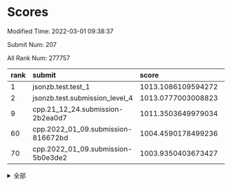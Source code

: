 # Scores

Modified Time: 2022-03-01 09:38:37

Submit Num: 207

All Rank Num: 277757

| rank |               submit               |       score        |       sigma        | pk_num |
| :--- | :--------------------------------- | :----------------- | :----------------- | :----- |
| 1    | jsonzb.test.test_1                 | 1013.1086109594272 | 0.7897230335741005 | 5366   |
| 2    | jsonzb.test.submission_level_4     | 1013.0777003008823 | 0.7982197068342788 | 5363   |
| 9    | cpp.21_12_24.submission-2b2ea0d7   | 1011.3503649979034 | 0.7590658044250924 | 5367   |
| 60   | cpp.2022_01_09.submission-816672bd | 1004.4590178499236 | 0.7008972316457545 | 5370   |
| 70   | cpp.2022_01_09.submission-5b0e3de2 | 1003.9350403673427 | 0.7036064722922757 | 5365   |


<details>
<summary>全部</summary>

| rank |                 submit                 |       score        |       sigma        | pk_num |
| :--- | :------------------------------------- | :----------------- | :----------------- | :----- |
| 1    | jsonzb.test.test_1                     | 1013.1086109594272 | 0.7897230335741005 | 5366   |
| 2    | jsonzb.test.submission_level_4         | 1013.0777003008823 | 0.7982197068342788 | 5363   |
| 3    | gobigger.level_3.submission_level_3_29 | 1012.2072009001815 | 0.7618017565011341 | 5367   |
| 4    | gobigger.level_3.submission_level_3_43 | 1012.0018190583346 | 0.7848279887469576 | 5368   |
| 5    | gobigger.level_3.submission_level_3_2  | 1011.6596198699831 | 0.7723508606563512 | 5365   |
| 6    | gobigger.level_3.submission_level_3_34 | 1011.5971831067039 | 0.7497700874007216 | 5363   |
| 7    | gobigger.level_3.submission_level_3_25 | 1011.562711125632  | 0.7574113981859937 | 5371   |
| 8    | gobigger.level_3.submission_level_3_15 | 1011.4438253637937 | 0.7708463471278703 | 5368   |
| 9    | cpp.21_12_24.submission-2b2ea0d7       | 1011.3503649979034 | 0.7590658044250924 | 5367   |
| 10   | gobigger.level_3.submission_level_3_24 | 1011.1341192097168 | 0.7843294137945652 | 5366   |
| 11   | gobigger.level_3.submission_level_3_13 | 1010.9947795836649 | 0.7678481153226868 | 5367   |
| 12   | gobigger.level_3.submission_level_3_40 | 1010.934821181849  | 0.7744003079276358 | 5367   |
| 13   | gobigger.level_3.submission_level_3_5  | 1010.8093718982886 | 0.7731503762943817 | 5362   |
| 14   | gobigger.level_3.submission_level_3_1  | 1010.6399880863853 | 0.7588448498160237 | 5369   |
| 15   | gobigger.level_3.submission_level_3_33 | 1010.6117455910648 | 0.7756793644578887 | 5371   |
| 16   | gobigger.level_3.submission_level_3_4  | 1010.6078065521955 | 0.7641053788552817 | 5367   |
| 17   | gobigger.level_3.submission_level_3_27 | 1010.6052764897648 | 0.7644734040511046 | 5371   |
| 18   | gobigger.level_3.submission_level_3_38 | 1010.5652440415967 | 0.7695069910564455 | 5363   |
| 19   | gobigger.level_3.submission_level_3_48 | 1010.5217471944989 | 0.7504876397445607 | 5364   |
| 20   | gobigger.level_3.submission_level_3_28 | 1010.514560685789  | 0.7936971502126361 | 5361   |
| 21   | gobigger.level_3.submission_level_3_14 | 1010.5067605604427 | 0.7615817741619184 | 5373   |
| 22   | gobigger.level_3.submission_level_3_23 | 1010.4937164890289 | 0.7599774460832707 | 5367   |
| 23   | gobigger.level_3.submission_level_3_12 | 1010.3919082090877 | 0.7616208890053142 | 5362   |
| 24   | gobigger.level_3.submission_level_3_10 | 1010.3309839613947 | 0.7584253764692698 | 5368   |
| 25   | gobigger.level_3.submission_level_3_31 | 1010.2870925763615 | 0.7436212333965211 | 5360   |
| 26   | gobigger.level_3.submission_level_3_47 | 1010.2016785870943 | 0.7574623198028453 | 5366   |
| 27   | gobigger.level_3.submission_level_3_7  | 1010.1699664385854 | 0.7890115108132968 | 5370   |
| 28   | gobigger.level_3.submission_level_3_42 | 1010.1512367484346 | 0.7663119331523497 | 5368   |
| 29   | gobigger.level_3.submission_level_3_44 | 1010.0370967926992 | 0.7569579973533271 | 5371   |
| 30   | gobigger.level_3.submission_level_3_37 | 1010.0275192350585 | 0.7498591444429051 | 5370   |
| 31   | gobigger.level_3.submission_level_3_36 | 1010.0177679946631 | 0.7646681960060447 | 5363   |
| 32   | gobigger.level_3.submission_level_3_49 | 1009.932199503232  | 0.7459558568161385 | 5365   |
| 33   | gobigger.level_3.submission_level_3_16 | 1009.8895079789912 | 0.7558905481721709 | 5370   |
| 34   | gobigger.level_3.submission_level_3_45 | 1009.8306664802586 | 0.7568691702422085 | 5362   |
| 35   | gobigger.level_3.submission_level_3_18 | 1009.8054775672827 | 0.7653390564983308 | 5365   |
| 36   | gobigger.level_3.submission_level_3_11 | 1009.7117273853041 | 0.781846759452807  | 5367   |
| 37   | gobigger.level_3.submission_level_3_6  | 1009.6685419828499 | 0.7517316421640113 | 5365   |
| 38   | gobigger.level_3.submission_level_3_39 | 1009.5532625012019 | 0.7515707063811254 | 5369   |
| 39   | gobigger.level_3.submission_level_3_30 | 1009.5318706915814 | 0.7501481928843362 | 5364   |
| 40   | gobigger.level_3.submission_level_3_32 | 1009.4325412261331 | 0.7401987084139996 | 5366   |
| 41   | gobigger.level_3.submission_level_3_20 | 1009.4247475683592 | 0.7615585522781665 | 5367   |
| 42   | gobigger.level_3.submission_level_3_0  | 1009.4120549871965 | 0.7617631922406589 | 5373   |
| 43   | gobigger.level_3.submission_level_3_35 | 1009.3957474553365 | 0.7544017373775991 | 5371   |
| 44   | gobigger.level_3.submission_level_3_19 | 1009.3037689280918 | 0.748026682572646  | 5367   |
| 45   | gobigger.level_3.submission_level_3_41 | 1009.0761626447379 | 0.7297332369827143 | 5367   |
| 46   | gobigger.level_3.submission_level_3_17 | 1009.0539934038494 | 0.7530458768013972 | 5368   |
| 47   | gobigger.level_3.submission_level_3_46 | 1009.0512265025909 | 0.7543212724729599 | 5369   |
| 48   | gobigger.level_3.submission_level_3_22 | 1009.0105843224594 | 0.7705144513383135 | 5362   |
| 49   | gobigger.level_3.submission_level_3_26 | 1008.9919161324759 | 0.7512052875443128 | 5368   |
| 50   | gobigger.level_3.submission_level_3_3  | 1008.8296569570683 | 0.7553516473690246 | 5372   |
| 51   | gobigger.level_3.submission_level_3_8  | 1008.4216009056628 | 0.7473355223813467 | 5370   |
| 52   | gobigger.level_3.submission_level_3_21 | 1008.2646019556987 | 0.7516444965344923 | 5365   |
| 53   | gobigger.level_3.submission_level_3_9  | 1007.7256744519001 | 0.7546832764494582 | 5365   |
| 54   | gobigger.level_1.submission_level_1_7  | 1004.9484107770712 | 0.7093188949043799 | 5362   |
| 55   | gobigger.level_1.submission_level_1_48 | 1004.8094456175297 | 0.7168263175836807 | 5370   |
| 56   | gobigger.level_1.submission_level_1_36 | 1004.5984531076277 | 0.7158523174998519 | 5369   |
| 57   | gobigger.level_1.submission_level_1_49 | 1004.5372850287623 | 0.7381701512378234 | 5366   |
| 58   | gobigger.level_1.submission_level_1_16 | 1004.5155688033972 | 0.7116286610926535 | 5372   |
| 59   | gobigger.level_1.submission_level_1_5  | 1004.4759818963771 | 0.7311779829347086 | 5369   |
| 60   | cpp.2022_01_09.submission-816672bd     | 1004.4590178499236 | 0.7008972316457545 | 5370   |
| 61   | gobigger.level_1.submission_level_1_39 | 1004.3040010305054 | 0.7297681238872393 | 5370   |
| 62   | gobigger.level_1.submission_level_1_47 | 1004.2942007261669 | 0.7053004468390894 | 5367   |
| 63   | gobigger.level_1.submission_level_1_43 | 1004.2586798053079 | 0.7219339216785013 | 5365   |
| 64   | gobigger.level_1.submission_level_1_19 | 1004.2371626166606 | 0.715636182440146  | 5367   |
| 65   | gobigger.level_1.submission_level_1_13 | 1004.2103155268211 | 0.7088945782761976 | 5363   |
| 66   | gobigger.level_1.submission_level_1_8  | 1004.0331750526233 | 0.7070367453972601 | 5372   |
| 67   | gobigger.level_1.submission_level_1_30 | 1004.012949908872  | 0.7202770054686254 | 5369   |
| 68   | gobigger.level_1.submission_level_1_3  | 1004.012687469223  | 0.7192347410536093 | 5370   |
| 69   | gobigger.level_1.submission_level_1_26 | 1003.9568312053973 | 0.7093900214642984 | 5370   |
| 70   | cpp.2022_01_09.submission-5b0e3de2     | 1003.9350403673427 | 0.7036064722922757 | 5365   |
| 71   | gobigger.level_1.submission_level_1_14 | 1003.8815495919374 | 0.7222647455189926 | 5370   |
| 72   | gobigger.level_1.submission_level_1_1  | 1003.8770505859281 | 0.7249969285852131 | 5369   |
| 73   | gobigger.level_1.submission_level_1_33 | 1003.7708530861454 | 0.720144214993916  | 5369   |
| 74   | gobigger.level_1.submission_level_1_24 | 1003.7169272780504 | 0.7214576901314323 | 5368   |
| 75   | gobigger.level_1.submission_level_1_9  | 1003.7051189773332 | 0.7156969742140391 | 5370   |
| 76   | gobigger.level_1.submission_level_1_17 | 1003.7030394058912 | 0.7196478728806184 | 5368   |
| 77   | gobigger.level_1.submission_level_1_44 | 1003.6477083933802 | 0.7230642447130909 | 5370   |
| 78   | gobigger.level_1.submission_level_1_37 | 1003.6440710806933 | 0.7245479533435671 | 5369   |
| 79   | gobigger.level_1.submission_level_1_28 | 1003.5161404487006 | 0.721645269176908  | 5374   |
| 80   | gobigger.level_1.submission_level_1_41 | 1003.4325704124734 | 0.7148415264700689 | 5371   |
| 81   | gobigger.level_1.submission_level_1_22 | 1003.4321768685296 | 0.7110831629927608 | 5365   |
| 82   | gobigger.level_1.submission_level_1_38 | 1003.4295564133097 | 0.7147011172183184 | 5367   |
| 83   | gobigger.level_1.submission_level_1_34 | 1003.3272112961557 | 0.7151475295034166 | 5371   |
| 84   | gobigger.level_1.submission_level_1_25 | 1003.307111140578  | 0.7150959710392418 | 5368   |
| 85   | gobigger.level_1.submission_level_1_18 | 1003.2179377980325 | 0.7325609866800028 | 5369   |
| 86   | gobigger.level_1.submission_level_1_35 | 1003.1548529075789 | 0.7224697941615558 | 5365   |
| 87   | gobigger.level_1.submission_level_1_27 | 1003.1504457485112 | 0.7194006344118014 | 5373   |
| 88   | gobigger.level_1.submission_level_1_12 | 1002.9908217118619 | 0.7200182443675236 | 5369   |
| 89   | gobigger.level_1.submission_level_1_20 | 1002.8750865013827 | 0.7182950114596175 | 5370   |
| 90   | gobigger.level_1.submission_level_1_21 | 1002.8539406873173 | 0.7138007262290977 | 5367   |
| 91   | gobigger.level_1.submission_level_1_31 | 1002.848761520277  | 0.7155843562027495 | 5365   |
| 92   | gobigger.level_1.submission_level_1_6  | 1002.8463685904273 | 0.7228120398478339 | 5369   |
| 93   | gobigger.level_1.submission_level_1_2  | 1002.8299198297195 | 0.7206659175999748 | 5367   |
| 94   | gobigger.level_1.submission_level_1_32 | 1002.7496121392479 | 0.725107302159348  | 5366   |
| 95   | gobigger.level_1.submission_level_1_29 | 1002.7362308267582 | 0.7209248092338539 | 5372   |
| 96   | gobigger.level_1.submission_level_1_0  | 1002.7052610032998 | 0.7002801626577679 | 5369   |
| 97   | gobigger.level_1.submission_level_1_10 | 1002.6964348025565 | 0.7205862205233802 | 5366   |
| 98   | gobigger.level_1.submission_level_1_11 | 1002.6664762606185 | 0.7110886821487333 | 5369   |
| 99   | gobigger.level_1.submission_level_1_46 | 1002.6606366200597 | 0.7114796943915687 | 5367   |
| 100  | gobigger.level_1.submission_level_1_45 | 1002.6438892053249 | 0.7114596781323742 | 5371   |
| 101  | gobigger.level_1.submission_level_1_15 | 1002.5348241492878 | 0.7222146654983758 | 5364   |
| 102  | gobigger.level_1.submission_level_1_23 | 1002.3866770567895 | 0.7176793307158095 | 5366   |
| 103  | gobigger.level_1.submission_level_1_42 | 1002.3506512048266 | 0.7196029716860172 | 5370   |
| 104  | gobigger.level_1.submission_level_1_4  | 1002.3448325949323 | 0.721748913967073  | 5369   |
| 105  | gobigger.level_1.submission_level_1_40 | 1002.0784210210292 | 0.7225019340737593 | 5370   |
| 106  | gobigger.random.submission_random_19   | 997.5546189306147  | 0.7273890063474237 | 5372   |
| 107  | gobigger.random.submission_random_24   | 997.3680400065023  | 0.7045501752187235 | 5367   |
| 108  | gobigger.random.submission_random_40   | 997.3087544018756  | 0.7118979733558546 | 5361   |
| 109  | gobigger.random.submission_random_36   | 996.958405598024   | 0.7232420359696617 | 5368   |
| 110  | gobigger.random.submission_random_20   | 996.9496663124008  | 0.7112671643983489 | 5363   |
| 111  | gobigger.random.submission_random_12   | 996.6855650986446  | 0.7022495929059969 | 5371   |
| 112  | gobigger.random.submission_random_38   | 996.6774895789594  | 0.7177333361803632 | 5363   |
| 113  | gobigger.random.submission_random_0    | 996.5393231925082  | 0.7069601775417698 | 5368   |
| 114  | gobigger.random.submission_random_30   | 996.5338508553633  | 0.7042571879392895 | 5369   |
| 115  | gobigger.random.submission_random_39   | 996.2978808820711  | 0.7150806545790398 | 5372   |
| 116  | gobigger.random.submission_random_25   | 996.2798046472374  | 0.7055549089623152 | 5368   |
| 117  | gobigger.random.submission_random_5    | 996.2305524317345  | 0.7155477515845213 | 5365   |
| 118  | gobigger.random.submission_random_18   | 996.1805236607076  | 0.7046177585629502 | 5365   |
| 119  | gobigger.random.submission_random_32   | 996.1470858061853  | 0.7110542918742521 | 5371   |
| 120  | gobigger.random.submission_random_16   | 996.1154410366927  | 0.715533358389535  | 5369   |
| 121  | gobigger.random.submission_random_7    | 996.1109364589013  | 0.6941481626009128 | 5366   |
| 122  | gobigger.random.submission_random_1    | 996.1048157471229  | 0.7011482563239815 | 5368   |
| 123  | gobigger.random.submission_random_33   | 996.0872352906732  | 0.7088684793009048 | 5361   |
| 124  | gobigger.random.submission_random_34   | 996.0304521103711  | 0.712355184618188  | 5364   |
| 125  | gobigger.random.submission_random_2    | 996.0226775223574  | 0.7271069267613947 | 5372   |
| 126  | gobigger.random.submission_random_28   | 996.0099361404723  | 0.7231393662765029 | 5368   |
| 127  | gobigger.random.submission_random_45   | 995.9710249953413  | 0.7015983735452109 | 5373   |
| 128  | gobigger.random.submission_random_49   | 995.9650557826848  | 0.6969817312600289 | 5363   |
| 129  | gobigger.random.submission_random_26   | 995.9240096040226  | 0.7176384432522007 | 5363   |
| 130  | gobigger.random.submission_random_15   | 995.9142739498548  | 0.7257630448627518 | 5371   |
| 131  | gobigger.random.submission_random_37   | 995.89960340321    | 0.718050815692851  | 5368   |
| 132  | gobigger.random.submission_random_48   | 995.8668258991171  | 0.7107909007505824 | 5367   |
| 133  | gobigger.random.submission_random_29   | 995.8129741245504  | 0.7115179945824207 | 5369   |
| 134  | gobigger.random.submission_random_31   | 995.8020079768082  | 0.7357479679015285 | 5370   |
| 135  | gobigger.random.submission_random_27   | 995.7576030733096  | 0.7244604580783564 | 5369   |
| 136  | gobigger.random.submission_random_41   | 995.6907077891716  | 0.7101944658400462 | 5366   |
| 137  | gobigger.random.submission_random_4    | 995.686377938049   | 0.712171440696283  | 5369   |
| 138  | gobigger.random.submission_random_47   | 995.6614710819699  | 0.714921155215925  | 5365   |
| 139  | gobigger.random.submission_random_42   | 995.6423284338699  | 0.7307564084540235 | 5371   |
| 140  | gobigger.random.submission_random_43   | 995.557391738708   | 0.7242735065507163 | 5366   |
| 141  | gobigger.random.submission_random_11   | 995.5269280590232  | 0.7124016221104642 | 5368   |
| 142  | gobigger.random.submission_random_35   | 995.292920285125   | 0.711415201933941  | 5367   |
| 143  | gobigger.random.submission_random_10   | 995.2559103989161  | 0.7096264071671325 | 5372   |
| 144  | gobigger.random.submission_random_22   | 995.2415691852624  | 0.7178130217923268 | 5367   |
| 145  | gobigger.random.submission_random_23   | 995.1904571794084  | 0.7096249408460106 | 5369   |
| 146  | gobigger.random.submission_random_9    | 995.1893612549643  | 0.714024116063555  | 5365   |
| 147  | gobigger.random.submission_random_44   | 995.1143742221568  | 0.7206724474224915 | 5365   |
| 148  | gobigger.random.submission_random_13   | 994.9971984115069  | 0.7201330093478618 | 5366   |
| 149  | gobigger.random.submission_random_21   | 994.8366272350484  | 0.7176151957756532 | 5370   |
| 150  | gobigger.random.submission_random_17   | 994.7596701234503  | 0.723763447266652  | 5361   |
| 151  | gobigger.random.submission_random_3    | 994.7344394216703  | 0.7224517795478708 | 5368   |
| 152  | gobigger.random.submission_random_8    | 994.6375497526454  | 0.7219580300265034 | 5363   |
| 153  | gobigger.random.submission_random_6    | 994.5577130688097  | 0.72022054652726   | 5365   |
| 154  | gobigger.random.submission_random_14   | 994.514371150155   | 0.7161975472586615 | 5361   |
| 155  | gobigger.random.submission_random_46   | 994.2705963970991  | 0.7269603117908426 | 5367   |
| 156  | gobigger.level_2.submission_level_2_37 | 994.0857711675608  | 0.7247229781698978 | 5369   |
| 157  | gobigger.level_2.submission_level_2_2  | 993.927842078413   | 0.7298190871429862 | 5367   |
| 158  | gobigger.level_2.submission_level_2_11 | 993.8417815107767  | 0.7292276682154226 | 5369   |
| 159  | gobigger.level_2.submission_level_2_3  | 993.7881655201994  | 0.7332109666502966 | 5365   |
| 160  | gobigger.level_2.submission_level_2_48 | 993.297266281172   | 0.7497532551943596 | 5365   |
| 161  | gobigger.level_2.submission_level_2_6  | 993.2953477926205  | 0.7461411077730933 | 5367   |
| 162  | gobigger.level_2.submission_level_2_20 | 993.2156730478029  | 0.7551585779707276 | 5366   |
| 163  | gobigger.level_2.submission_level_2_42 | 993.170962838533   | 0.7500855621056312 | 5367   |
| 164  | gobigger.level_2.submission_level_2_43 | 993.0045142634747  | 0.7703174039604438 | 5367   |
| 165  | gobigger.level_2.submission_level_2_27 | 992.8764663653675  | 0.74436250508493   | 5365   |
| 166  | gobigger.level_2.submission_level_2_25 | 992.7420288288499  | 0.7320451221697257 | 5364   |
| 167  | gobigger.level_2.submission_level_2_30 | 992.6678372526925  | 0.7481501840193019 | 5369   |
| 168  | gobigger.level_2.submission_level_2_14 | 992.6318851884326  | 0.7623928633419126 | 5365   |
| 169  | gobigger.level_2.submission_level_2_5  | 992.5827820032607  | 0.7296156327904205 | 5366   |
| 170  | gobigger.level_2.submission_level_2_22 | 992.4434452103815  | 0.7451067475422398 | 5372   |
| 171  | gobigger.level_2.submission_level_2_38 | 992.4260523676822  | 0.7547508661425681 | 5367   |
| 172  | gobigger.level_2.submission_level_2_10 | 992.4234443579164  | 0.7302123581467448 | 5362   |
| 173  | gobigger.level_2.submission_level_2_34 | 992.3558430531757  | 0.7392913961537726 | 5366   |
| 174  | gobigger.level_2.submission_level_2_40 | 992.3261133425914  | 0.753002201664172  | 5358   |
| 175  | gobigger.level_2.submission_level_2_18 | 992.3102739288782  | 0.7465942610650366 | 5368   |
| 176  | gobigger.level_2.submission_level_2_33 | 992.3041608520484  | 0.7566107492655342 | 5366   |
| 177  | gobigger.level_2.submission_level_2_31 | 992.2462446728824  | 0.7352931962095701 | 5367   |
| 178  | gobigger.level_2.submission_level_2_4  | 992.1890901767579  | 0.761465175398872  | 5367   |
| 179  | gobigger.level_2.submission_level_2_44 | 992.1768867947709  | 0.7566971402604984 | 5360   |
| 180  | gobigger.level_2.submission_level_2_21 | 992.0913611870825  | 0.7469513757358996 | 5358   |
| 181  | gobigger.level_2.submission_level_2_46 | 991.8829884366183  | 0.739018622175831  | 5363   |
| 182  | gobigger.level_2.submission_level_2_8  | 991.882424308598   | 0.747956385785657  | 5375   |
| 183  | gobigger.level_2.submission_level_2_15 | 991.8748054526033  | 0.7413181786539883 | 5370   |
| 184  | gobigger.level_2.submission_level_2_35 | 991.8387381136695  | 0.7541198221238796 | 5365   |
| 185  | gobigger.level_2.submission_level_2_7  | 991.7231679758404  | 0.7724537464438612 | 5368   |
| 186  | gobigger.level_2.submission_level_2_17 | 991.7038489885203  | 0.7510764727884699 | 5370   |
| 187  | gobigger.level_2.submission_level_2_29 | 991.518138691398   | 0.7895028493951631 | 5363   |
| 188  | gobigger.level_2.submission_level_2_28 | 991.4422212316492  | 0.7543590471375473 | 5371   |
| 189  | gobigger.level_2.submission_level_2_9  | 991.4037187150977  | 0.736116060884619  | 5367   |
| 190  | gobigger.level_2.submission_level_2_49 | 991.3336801731133  | 0.7301168344447347 | 5366   |
| 191  | gobigger.level_2.submission_level_2_23 | 991.3178726790618  | 0.7492747714167539 | 5369   |
| 192  | gobigger.level_2.submission_level_2_24 | 991.3011508776226  | 0.7350659663927351 | 5367   |
| 193  | gobigger.level_2.submission_level_2_32 | 991.2840187611768  | 0.7611111053663059 | 5365   |
| 194  | gobigger.level_2.submission_level_2_16 | 991.2621907409488  | 0.7420362590361872 | 5370   |
| 195  | gobigger.level_2.submission_level_2_12 | 991.2009248043198  | 0.7777072696518312 | 5364   |
| 196  | gobigger.level_2.submission_level_2_39 | 991.0432146473373  | 0.75029989645841   | 5359   |
| 197  | gobigger.level_2.submission_level_2_36 | 991.0360483225523  | 0.7583852951751334 | 5368   |
| 198  | gobigger.level_2.submission_level_2_45 | 990.8537405159832  | 0.7599221665336672 | 5373   |
| 199  | gobigger.level_2.submission_level_2_47 | 990.8278551993375  | 0.7518939094935356 | 5368   |
| 200  | gobigger.level_2.submission_level_2_1  | 990.7593986177084  | 0.7600944459034115 | 5373   |
| 201  | gobigger.level_2.submission_level_2_19 | 990.6833444585238  | 0.7555162508662607 | 5366   |
| 202  | gobigger.level_2.submission_level_2_41 | 990.6781443403968  | 0.7545275369507316 | 5371   |
| 203  | gobigger.level_2.submission_level_2_26 | 990.6329822343703  | 0.7644839935977374 | 5368   |
| 204  | gobigger.level_2.submission_level_2_0  | 990.0653446309827  | 0.7772817705929608 | 5372   |
| 205  | gobigger.level_2.submission_level_2_13 | 989.2984861770475  | 0.7805204419362968 | 5367   |
| 206  | gobigger.none.submission_none_0        | 977.6272541733716  | 1.3342609184001128 | 5368   |
| 207  | gobigger.none.submission_none_1        | 975.1274436723261  | 1.5440617144897535 | 5369   |

</details>
